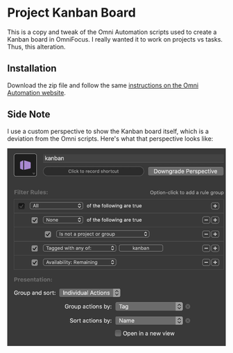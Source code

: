 # Project Kanban Board #

This is a copy and tweak of the Omni Automation scripts used to create a Kanban board in OmniFocus. I really wanted it to work on projects vs tasks. Thus, this alteration.

## Installation ##

Download the zip file and follow the same [instructions on the Omni Automation website](https://www.omni-automation.com/omnifocus/plug-in-kanban-board.html).

## Side Note ##

I use a custom perspective to show the Kanban board itself, which is a deviation from the Omni scripts. Here's what that perspective looks like:

![](kanban-perspective.jpg)
